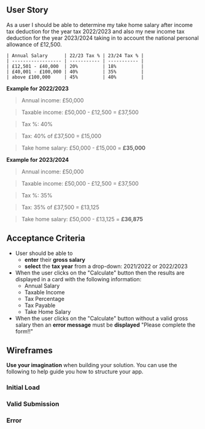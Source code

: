 ## User Story

As a user I should be able to determine my take home salary after income tax deduction for the year tax 2022/2023 and also my new income tax deduction for the year 2023/2024 taking in to account the national personal allowance of £12,500.

```
| Annual Salary      | 22/23 Tax % | 23/24 Tax % |
| ------------------ | ----------- | ----------- |
| £12,501 - £40,000  | 20%         | 18%         |
| £40,001 - £100,000 | 40%         | 35%         |
| above £100,000     | 45%         | 40%         |
```

**Example for 2022/2023**

> Annual income: £50,000

> Taxable income: £50,000 - £12,500 = £37,500

> Tax %: 40%

> Tax: 40% of £37,500 = £15,000

> Take home salary: £50,000 - £15,000 = **£35,000**

**Example for 2023/2024**

> Annual income: £50,000

> Taxable income: £50,000 - £12,500 = £37,500

> Tax %: 35%

> Tax: 35% of £37,500 = £13,125

> Take home salary: £50,000 - £13,125 = **£36,875**

## Acceptance Criteria

- User should be able to
  - **enter** their **gross salary**
  - **select** the **tax year** from a drop-down: 2021/2022 or 2022/2023
- When the user clicks on the "Calculate" button then the results are displayed in a card with the following information:
  - Annual Salary
  - Taxable Income
  - Tax Percentage
  - Tax Payable
  - Take Home Salary
- When the user clicks on the "Calculate" button without a valid gross salary then an **error message** must be **displayed** "Please complete the form!!"

## Wireframes

**Use your imagination** when building your solution. You can use the following to help guide you how to structure your app.

### Initial Load

### Valid Submission

### Error
